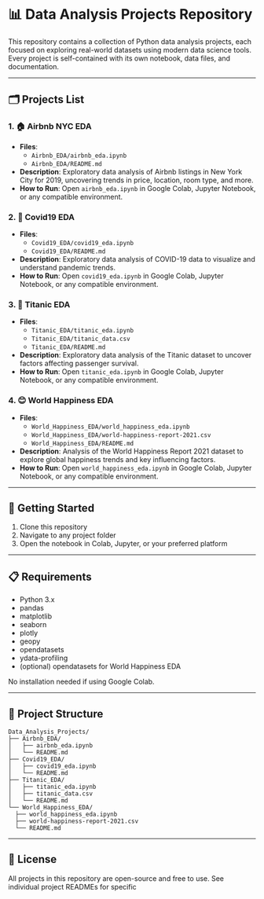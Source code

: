 # 📊 Data Analysis Projects Repository

This repository contains a collection of Python data analysis projects, each focused on exploring real-world datasets using modern data science tools. Every project is self-contained with its own notebook, data files, and documentation.

---

## 🗂 Projects List

### 1. 🏠 Airbnb NYC EDA

- **Files**:
  - `Airbnb_EDA/airbnb_eda.ipynb`
  - `Airbnb_EDA/README.md`
- **Description**: Exploratory data analysis of Airbnb listings in New York City for 2019, uncovering trends in price, location, room type, and more.
- **How to Run**: Open `airbnb_eda.ipynb` in Google Colab, Jupyter Notebook, or any compatible environment.

### 2. 🦠 Covid19 EDA

- **Files**:
  - `Covid19_EDA/covid19_eda.ipynb`
  - `Covid19_EDA/README.md`
- **Description**: Exploratory data analysis of COVID-19 data to visualize and understand pandemic trends.
- **How to Run**: Open `covid19_eda.ipynb` in Google Colab, Jupyter Notebook, or any compatible environment.

### 3. 🚢 Titanic EDA

- **Files**:
  - `Titanic_EDA/titanic_eda.ipynb`
  - `Titanic_EDA/titanic_data.csv`
  - `Titanic_EDA/README.md`
- **Description**: Exploratory data analysis of the Titanic dataset to uncover factors affecting passenger survival.
- **How to Run**: Open `titanic_eda.ipynb` in Google Colab, Jupyter Notebook, or any compatible environment.

### 4. 😊 World Happiness EDA

- **Files**:
  - `World_Happiness_EDA/world_happiness_eda.ipynb`
  - `World_Happiness_EDA/world-happiness-report-2021.csv`
  - `World_Happiness_EDA/README.md`
- **Description**: Analysis of the World Happiness Report 2021 dataset to explore global happiness trends and key influencing factors.
- **How to Run**: Open `world_happiness_eda.ipynb` in Google Colab, Jupyter Notebook, or any compatible environment.

---

## 🚀 Getting Started

1. Clone this repository
2. Navigate to any project folder
3. Open the notebook in Colab, Jupyter, or your preferred platform

---

## 📋 Requirements

- Python 3.x
- pandas
- matplotlib
- seaborn
- plotly
- geopy
- opendatasets
- ydata-profiling
- (optional) opendatasets for World Happiness EDA

No installation needed if using Google Colab.

---

## 📜 Project Structure

```
Data_Analysis_Projects/
├── Airbnb_EDA/
│   ├── airbnb_eda.ipynb
│   └── README.md
├── Covid19_EDA/
│   ├── covid19_eda.ipynb
│   └── README.md
├── Titanic_EDA/
│   ├── titanic_eda.ipynb
│   ├── titanic_data.csv
│   └── README.md
└── World_Happiness_EDA/
  ├── world_happiness_eda.ipynb
  ├── world-happiness-report-2021.csv
  └── README.md
```

---

## 📄 License

All projects in this repository are open-source and free to use. See individual project READMEs for specific
